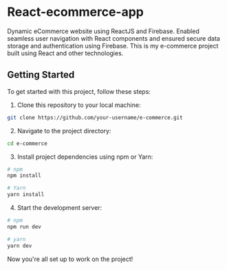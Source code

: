# React-ecommerce-app
Dynamic eCommerce website using ReactJS and Firebase. Enabled seamless user navigation with React components and ensured secure data storage and authentication using Firebase.
This is my e-commerce project built using React and other technologies.

## Getting Started

To get started with this project, follow these steps:

1. Clone this repository to your local machine:

```bash
git clone https://github.com/your-username/e-commerce.git
```
2. Navigate to the project directory:

```bash
cd e-commerce
```

3. Install project dependencies using npm or Yarn:

```bash
# npm
npm install

# Yarn
yarn install
```

4. Start the development server:
```bash
# npm
npm run dev

# yarn
yarn dev

```

Now you're all set up to work on the project!




